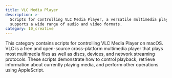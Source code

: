 ```yaml
---
title: VLC Media Player
description: >-
  Scripts for controlling VLC Media Player, a versatile multimedia player that
  supports a wide range of audio and video formats.
category: 10_creative
---
```


This category contains scripts for controlling VLC Media Player on macOS. VLC is a free and open-source cross-platform multimedia player that plays most multimedia files as well as discs, devices, and network streaming protocols. These scripts demonstrate how to control playback, retrieve information about currently playing media, and perform other operations using AppleScript.
